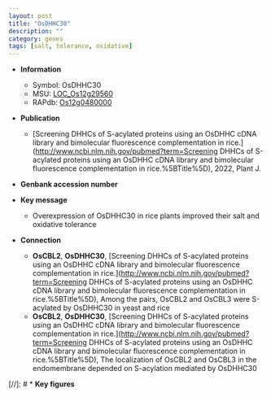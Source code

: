 ```yaml
---
layout: post
title: "OsDHHC30"
description: ""
category: genes
tags: [salt, tolerance, oxidative]
---
```


* **Information**  
    + Symbol: OsDHHC30  
    + MSU: [LOC_Os12g29560](http://rice.uga.edu/cgi-bin/ORF_infopage.cgi?orf=LOC_Os12g29560)  
    + RAPdb: [Os12g0480000](http://rapdb.dna.affrc.go.jp/viewer/gbrowse_details/irgsp1?name=Os12g0480000)  

* **Publication**  
    + [Screening DHHCs of S-acylated proteins using an OsDHHC cDNA library and bimolecular fluorescence complementation in rice.](http://www.ncbi.nlm.nih.gov/pubmed?term=Screening DHHCs of S-acylated proteins using an OsDHHC cDNA library and bimolecular fluorescence complementation in rice.%5BTitle%5D), 2022, Plant J.

* **Genbank accession number**  

* **Key message**  
    + Overexpression of OsDHHC30 in rice plants improved their salt and oxidative tolerance

* **Connection**  
    + __OsCBL2__, __OsDHHC30__, [Screening DHHCs of S-acylated proteins using an OsDHHC cDNA library and bimolecular fluorescence complementation in rice.](http://www.ncbi.nlm.nih.gov/pubmed?term=Screening DHHCs of S-acylated proteins using an OsDHHC cDNA library and bimolecular fluorescence complementation in rice.%5BTitle%5D),  Among the pairs, OsCBL2 and OsCBL3 were S-acylated by OsDHHC30 in yeast and rice
    + __OsCBL2__, __OsDHHC30__, [Screening DHHCs of S-acylated proteins using an OsDHHC cDNA library and bimolecular fluorescence complementation in rice.](http://www.ncbi.nlm.nih.gov/pubmed?term=Screening DHHCs of S-acylated proteins using an OsDHHC cDNA library and bimolecular fluorescence complementation in rice.%5BTitle%5D),  The localization of OsCBL2 and OsCBL3 in the endomembrane depended on S-acylation mediated by OsDHHC30

[//]: # * **Key figures**  


